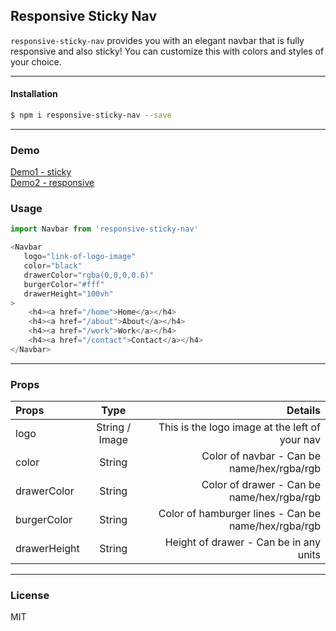  ## Responsive Sticky Nav 
`responsive-sticky-nav` provides you with an elegant navbar that is fully responsive and also sticky! You can customize this with colors and styles of your choice.

---

#### Installation

```sh
$ npm i responsive-sticky-nav --save
```

---

### Demo
[Demo1 - sticky](https://drive.google.com/file/d/1LSa3l_sFoStbyUeD1ipGHhzFZBYyAbhE/view?usp=sharing) \
[Demo2 - responsive](https://drive.google.com/file/d/1zsAZAI2dPSjNLzZt0ACcdvKG3dq1pEvZ/view?usp=sharing)

### Usage

```js
import Navbar from 'responsive-sticky-nav'

<Navbar
   logo="link-of-logo-image"
   color="black"
   drawerColor="rgba(0,0,0,0.6)"
   burgerColor="#fff"
   drawerHeight="100vh"
>
    <h4><a href="/home">Home</a></h4>
    <h4><a href="/about">About</a></h4>
    <h4><a href="/work">Work</a></h4>
    <h4><a href="/contact">Contact</a></h4>
</Navbar>
```
---

### Props
|Props   |      Type      |  Details |
|:----------|:-------------:|------:|
| logo |  String / Image | This is the logo image at the left of your nav |
| color |  String   |  Color of navbar - Can be name/hex/rgba/rgb|
| drawerColor | String |   Color of drawer - Can be name/hex/rgba/rgb  |
| burgerColor | String |   Color of hamburger lines - Can be name/hex/rgba/rgb  |
| drawerHeight | String |  Height of drawer - Can be in any units  |

---
### License
MIT


